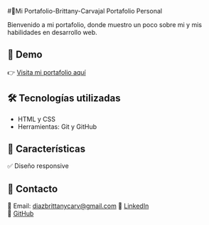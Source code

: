 #🌟Mi Portafolio-Brittany-Carvajal
Portafolio Personal

Bienvenido a mi portafolio, donde muestro un poco sobre mi y mis habilidades en desarrollo web.  

## 🔗 Demo  
👉 [Visita mi portafolio aquí](https://tudominio.com)  

## 🛠️ Tecnologías utilizadas  
- HTML y CSS  
- Herramientas: Git y GitHub 
 

## 🚀 Características  
✅ Diseño responsive    

## 📩 Contacto  
📧 Email: diazbrittanycarv@gmail.com 
💼 [LinkedIn](https://www.linkedin.com/in/brittany-carvajal-d%C3%ADaz-370a49357/)  
🐙 [GitHub](https://github.com/BrittanyCarvajalD)  
